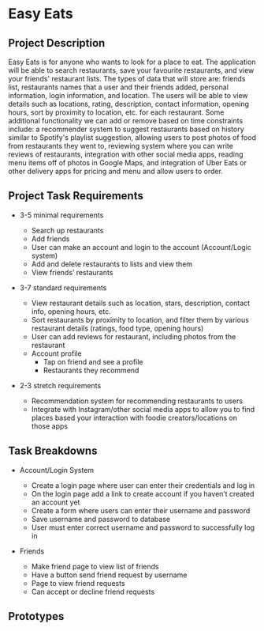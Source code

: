 # Easy Eats

## Project Description

Easy Eats is for anyone who wants to look for a place to eat. The application will be able to search restaurants, save your favourite restaurants, and view your friends' restaurant lists. The types of data that will store are: friends list, restaurants names that a user and their friends added, personal information, login information, and location. The users will be able to view details such as locations, rating, description, contact information, opening hours, sort by proximity to location, etc. for each restaurant. Some additional functionality we can add or remove based on time constraints include: a recommender system to suggest restaurants based on history similar to Spotify's playlist suggestion, allowing users to post photos of food from restaurants they went to, reviewing system where you can write reviews of restaurants, integration with other social media apps, reading menu items off of photos in Google Maps, and integration of Uber Eats or other delivery apps for pricing and menu and allow users to order.

## Project Task Requirements
- 3-5 minimal requirements
  - Search up restaurants 
  - Add friends
  - User can make an account and login to the account (Account/Logic system)
  - Add and delete restaurants to lists and view them
  - View friends’ restaurants

- 3-7 standard requirements
  - View restaurant details such as location, stars, description, contact info, opening hours, etc.
  - Sort restaurants by proximity to location, and filter them by various restaurant details (ratings, food type, opening hours)
  - User can add reviews for restaurant, including photos from the restaurant 
  - Account profile
    - Tap on friend and see a profile
    - Restaurants they recommend

- 2-3 stretch requirements
  - Recommendation system for recommending restaurants to users
  - Integrate with Instagram/other social media apps to allow you to find places based your interaction with foodie creators/locations on those apps

## Task Breakdowns
- Account/Login System
  - Create a login page where user can enter their credentials and log in
  - On the login page add a link to create account if you haven’t created an account yet 
  - Create a form where users can enter their username and password
  - Save username and password to database
  - User must enter correct username and password to successfully log in

- Friends
  - Make friend page to view list of friends
  - Have a button send friend request by username
  - Page to view friend requests
  - Can accept or decline friend requests

## Prototypes

